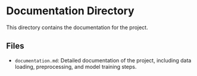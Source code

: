 # Documentation Directory

This directory contains the documentation for the project.

## Files

- `documentation.md`: Detailed documentation of the project, including data loading, preprocessing, and model training steps.
